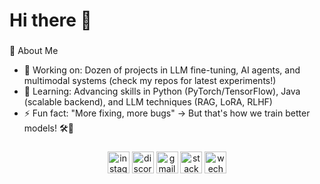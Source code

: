 <h1 align="left">Hi there 👋</h1>

###
🚀 About Me

- 🔭 Working on: Dozen of projects in LLM fine-tuning, AI agents, and multimodal systems (check my repos for latest experiments!)
- 🌱  Learning: Advancing skills in Python (PyTorch/TensorFlow),  Java (scalable backend), and LLM techniques (RAG, LoRA, RLHF)
- ⚡  Fun fact: "More fixing, more bugs" → But that's how we train better models! 🛠️🤖

###

<div align="center">
  <img src="https://img.shields.io/static/v1?message=Instagram&logo=instagram&label=&color=E4405F&logoColor=white&labelColor=&style=for-the-badge" height="35" alt="instagram logo"  />
  <img src="https://img.shields.io/static/v1?message=Discord&logo=discord&label=&color=7289DA&logoColor=white&labelColor=&style=for-the-badge" height="35" alt="discord logo"  />
  <img src="https://img.shields.io/static/v1?message=Gmail&logo=gmail&label=&color=D14836&logoColor=white&labelColor=&style=for-the-badge" height="35" alt="gmail logo"  />
  <img src="https://img.shields.io/static/v1?message=Stackoverflow&logo=stackoverflow&label=&color=FE7A16&logoColor=white&labelColor=&style=for-the-badge" height="35" alt="stackoverflow logo"  />
  <img src="https://img.shields.io/static/v1?message=WeChat&logo=wechat&label=&color=7BB32A&logoColor=white&labelColor=&style=for-the-badge" height="35" alt="wechat logo"  />
</div>

###

